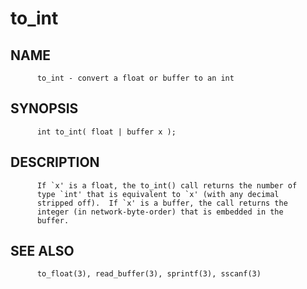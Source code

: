 # to_int
## NAME
          to_int - convert a float or buffer to an int

## SYNOPSIS
          int to_int( float | buffer x );

## DESCRIPTION
          If `x' is a float, the to_int() call returns the number of
          type `int' that is equivalent to `x' (with any decimal
          stripped off).  If `x' is a buffer, the call returns the
          integer (in network-byte-order) that is embedded in the
          buffer.

## SEE ALSO
          to_float(3), read_buffer(3), sprintf(3), sscanf(3)
